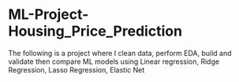 # ML-Project-Housing_Price_Prediction

 The following is a project where I clean data, perform EDA, build and validate then compare ML models using Linear regression, Ridge Regression, Lasso Regression, Elastic Net

